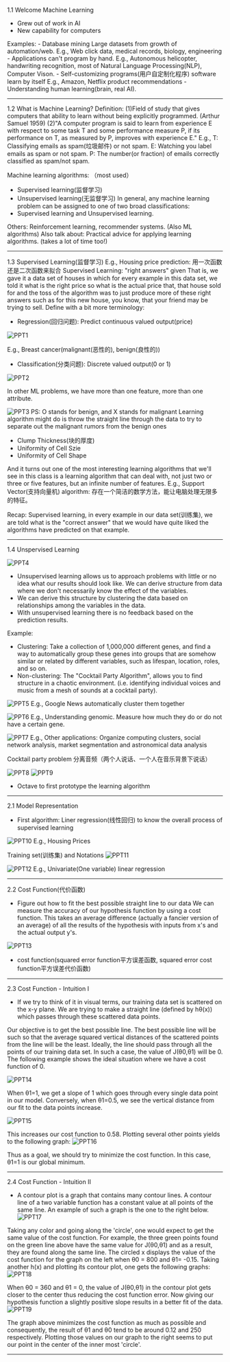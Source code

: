 1.1 Welcome
Machine Learning
  - Grew out of work in AI
  - New capability for computers
  
  Examples:
    - Database mining
        Large datasets from growth of automation/web.
        E.g., Web click data, medical records, biology, engineering
    - Applications can't program by hand.
        E.g., Autonomous helicopter, handwriting recognition, most of Natural Language Processing(NLP), Computer Vison.
    - Self-customizing programs(用户自定制化程序) software learn by itself
        E.g., Amazon, Netflix product recommendations
    - Understanding human learning(brain, real AI).

--------------------------------------------------------------------------------------------------------------------------------------- 
1.2 What is Machine Learning?
Definition: (1)Field of study that gives computers that ability to learn without being explicitly programmed. (Arthur Samuel 1959)
(2)"A computer program is said to learn from experience E with respect to some task T and some performance measure P, if its performance
on T, as measured by P, improves with experience E."
E.g., T: Classifying emails as spam(垃圾邮件) or not spam.  E: Watching you label emails as spam or not spam.  P: The number(or fraction)
of emails correctly classified as spam/not spam.

Machine learning algorithms: （most used）
  - Supervised learning(监督学习)
  - Unsupervised learning(无监督学习)
In general, any machine learning problem can be assigned to one of two broad classifications:
  - Supervised learning and Unsupervised learning.

Others: Reinforcement learning, recommender systems. (Also ML algorithms)
Also talk about: Practical advice for applying learning algorithms. (takes a lot of time too!)

---------------------------------------------------------------------------------------------------------------------------------------
1.3 Supervised Learning(监督学习)
E.g., Housing price prediction: 用一次函数还是二次函数来拟合
Supervised Learning: "right answers" given
That is, we gave it a data set of houses in which for every example in this data set, we told it what is the right price so what is the
actual price that, that house sold for and the toss of the algorithm was to just produce more of these right answers such as for this 
new house, you know, that your friend may be trying to sell.
Define with a bit more terminology: 
 - Regression(回归问题): Predict continuous valued output(price)

![PPT1](https://github.com/SicongLiang/Machine-Learning/blob/master/week1/1.JPG)

E.g., Breast cancer(malignant(恶性的), benign(良性的))
 - Classification(分类问题): Discrete valued output(0 or 1)

![PPT2](https://github.com/SicongLiang/Machine-Learning/blob/master/week1/2.JPG)

In other ML problems, we have more than one feature, more than one attribute.

![PPT3](https://github.com/SicongLiang/Machine-Learning/blob/master/week1/3.JPG)
PS: O stands for benign, and X stands for malignant
Learning algorithm might do is throw the straight line through the data to try to separate out the malignant rumors from the benign ones
- Clump Thickness(块的厚度)
- Uniformity of Cell Szie
- Uniformity of Cell Shape

And it turns out one of the most interesting learning algorithms that we'll see in this class is a learning algorithm that can deal with, not just two or three or five features, but an infinite number of features.
E.g., Support Vector(支持向量机) algorithm: 存在一个简洁的数学方法，能让电脑处理无限多的特征。

Recap: Supervised learning, in every example in our data set(训练集), we are told what is the "correct answer" that we would have quite liked the algorithms have predicted on that example.

---------------------------------------------------------------------------------------------------------------------------------------
1.4 Unspervised Learning

![PPT4](https://github.com/SicongLiang/Machine-Learning/blob/master/week1/4.JPG)
- Unsupervised learning allows us to approach problems with little or no idea what our results should look like. We can derive structure from data where we don't necessarily know the effect of the variables.
- We can derive this structure by clustering the data based on relationships among the variables in the data.
- With unsupervised learning there is no feedback based on the prediction results.

Example:
 - Clustering: Take a collection of 1,000,000 different genes, and find a way to automatically group these genes into groups that are somehow similar or related by different variables, such as lifespan, location, roles, and so on.
 - Non-clustering: The "Cocktail Party Algorithm", allows you to find structure in a chaotic environment. (i.e. identifying individual voices and music from a mesh of sounds at a cocktail party).

![PPT5](https://github.com/SicongLiang/Machine-Learning/blob/master/week1/5.JPG)
E.g., Google News automatically cluster them together

![PPT6](https://github.com/SicongLiang/Machine-Learning/blob/master/week1/6.JPG)
E.g., Understanding genomic. Measure how much they do or do not have a certain gene.

![PPT7](https://github.com/SicongLiang/Machine-Learning/blob/master/week1/7.JPG)
E.g., Other applications: Organize computing clusters, social network analysis, market segmentation and astronomical data analysis

Cocktail party problem  分离音频（两个人说话、一个人在音乐背景下说话）

![PPT8](https://github.com/SicongLiang/Machine-Learning/blob/master/week1/8.JPG)
![PPT9](https://github.com/SicongLiang/Machine-Learning/blob/master/week1/9.JPG)
- Octave to first prototype the learning algorithm

---------------------------------------------------------------------------------------------------------------------------------------
2.1 Model Representation
- First algorithm: Liner regression(线性回归) to know the overall process of supervised learning

![PPT10](https://github.com/SicongLiang/Machine-Learning/blob/master/week1/10.JPG)
E.g., Housing Prices

Training set(训练集) and Notations 
![PPT11](https://github.com/SicongLiang/Machine-Learning/blob/master/week1/11.JPG)

![PPT12](https://github.com/SicongLiang/Machine-Learning/blob/master/week1/12.JPG)
E.g., Univariate(One variable) linear regression

---------------------------------------------------------------------------------------------------------------------------------------
2.2 Cost Function(代价函数)
- Figure out how to fit the best possible straight line to our data 
We can measure the accuracy of our hypothesis function by using a cost function. This takes an average difference (actually a fancier version of an average) of all the results of the hypothesis with inputs from x's and the actual output y's.

![PPT13](https://github.com/SicongLiang/Machine-Learning/blob/master/week1/13.JPG)
- cost function(squared error function平方误差函数, squared error cost function平方误差代价函数)

---------------------------------------------------------------------------------------------------------------------------------------
2.3 Cost Function - Intuition I
- If we try to think of it in visual terms, our training data set is scattered on the x-y plane. We are trying to make a straight line (defined by hθ(x)) which passes through these scattered data points.

Our objective is to get the best possible line. The best possible line will be such so that the average squared vertical distances of the scattered points from the line will be the least. Ideally, the line should pass through all the points of our training data set. In such a case, the value of J(θ0,θ1) will be 0. The following example shows the ideal situation where we have a cost function of 0.

![PPT14](https://github.com/SicongLiang/Machine-Learning/blob/master/week1/14.JPG)

When θ1=1, we get a slope of 1 which goes through every single data point in our model. Conversely, when θ1=0.5, we see the vertical distance from our fit to the data points increase.

![PPT15](https://github.com/SicongLiang/Machine-Learning/blob/master/week1/15.jpg)

This increases our cost function to 0.58. Plotting several other points yields to the following graph:
![PPT16](https://github.com/SicongLiang/Machine-Learning/blob/master/week1/16.jpg)

Thus as a goal, we should try to minimize the cost function. In this case, θ1=1 is our global minimum.

---------------------------------------------------------------------------------------------------------------------------------------
2.4 Cost Function - Intuition II
- A contour plot is a graph that contains many contour lines. A contour line of a two variable function has a constant value at all points of the same line. An example of such a graph is the one to the right below.
![PPT17](https://github.com/SicongLiang/Machine-Learning/blob/master/week1/17.jpg)

Taking any color and going along the 'circle', one would expect to get the same value of the cost function. For example, the three green points found on the green line above have the same value for J(θ0,θ1) and as a result, they are found along the same line. The circled x displays the value of the cost function for the graph on the left when θ0 = 800 and θ1= -0.15. Taking another h(x) and plotting its contour plot, one gets the following graphs:
![PPT18](https://github.com/SicongLiang/Machine-Learning/blob/master/week1/18.jpg)

When θ0 = 360 and θ1 = 0, the value of J(θ0,θ1) in the contour plot gets closer to the center thus reducing the cost function error. Now giving our hypothesis function a slightly positive slope results in a better fit of the data.
![PPT19](https://github.com/SicongLiang/Machine-Learning/blob/master/week1/19.jpg)

The graph above minimizes the cost function as much as possible and consequently, the result of θ1 and θ0 tend to be around 0.12 and 250 respectively. Plotting those values on our graph to the right seems to put our point in the center of the inner most 'circle'.

---------------------------------------------------------------------------------------------------------------------------------------
